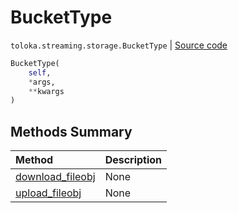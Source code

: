 # BucketType
`toloka.streaming.storage.BucketType` | [Source code](https://github.com/Toloka/toloka-kit/blob/v1.1.0.post1/src/streaming/storage.py#L148)

```python
BucketType(
    self,
    *args,
    **kwargs
)
```

## Methods Summary

| Method | Description |
| :------| :-----------|
[download_fileobj](toloka.streaming.storage.BucketType.download_fileobj.md)| None
[upload_fileobj](toloka.streaming.storage.BucketType.upload_fileobj.md)| None
